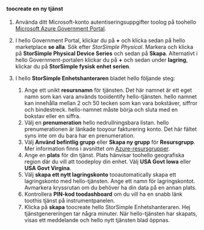 <!--author=SharS last changed: 9/17/15-->


#### <a name="toocreate-a-new-service"></a>toocreate en ny tjänst
1. Använda ditt Microsoft-konto autentiseringsuppgifter toolog på toohello [Microsoft Azure Government Portal](https://portal.azure.us/).
2. I hello Government Portal, klickar du på  **+**  och klicka sedan på hello marketplace **se alla**. Sök efter _StorSimple Physical_. Markera och klicka på **StorSimple Physical Device Series** och sedan på **Skapa**. Alternativt i hello Government-portalen klickar du på  **+**  och sedan under **lagring**, klickar du på **StorSimple fysisk enhet serien**.
3. I hello **StorSimple Enhetshanteraren** bladet hello följande steg:
   
   1. Ange ett unikt **resursnamn** för tjänsten. Det här namnet är ett eget namn som kan vara används tooidentify hello-tjänsten. hello namnet kan innehålla mellan 2 och 50 tecken som kan vara bokstäver, siffror och bindestreck. hello-namnet måste börja och sluta med en bokstav eller en siffra.
   2. Välj en **prenumeration** hello nedrullningsbara listan. hello prenumerationen är länkade tooyour fakturering konto. Det här fältet syns inte om du bara har en prenumeration.
   3. Välj **Använd befintlig grupp** eller **Skapa ny grupp** för **Resursgrupp**. Mer information finns i avsnittet om [Azure-resursgrupper](https://azure.microsoft.com/documentation/articles/virtual-machines-windows-infrastructure-resource-groups-guidelines/).
   4. Ange en **plats** för din tjänst. Plats hänvisar toohello geografiska region där du vill att toodeploy din enhet. Välj **USA Govt Iowa** eller **USA Govt Virgina**.
   5. Välj **skapa ett nytt lagringskonto** tooautomatically skapa ett lagringskonto med hello-tjänsten. Ange ett namn för lagringskontot. Avmarkera kryssrutan om du behöver ha din data på en annan plats.
   6. Kontrollera **PIN-kod toodashboard** om du vill ha en snabb länk toothis tjänst på instrumentpanelen.
   7. Klicka på **skapa** toocreate hello StorSimple Enhetshanteraren. Hej tjänstgenereringen tar några minuter. När hello-tjänsten har skapats, visas ett meddelande och hello nytt tjänsten blad öppnas.


